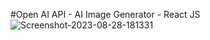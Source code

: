 #Open AI API - AI Image Generator - React JS
<img src="https://i.ibb.co/D5tnyKc/Screenshot-2023-08-28-181331.jpg" alt="Screenshot-2023-08-28-181331" border="0">
